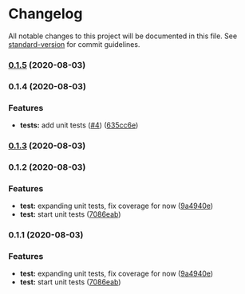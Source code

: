 # Changelog

All notable changes to this project will be documented in this file. See [standard-version](https://github.com/conventional-changelog/standard-version) for commit guidelines.

### [0.1.5](https://github.com/mojaloop/rancher-scaler/compare/v0.1.8-snapshot...v0.1.5) (2020-08-03)

### 0.1.4 (2020-08-03)


### Features

* **tests:** add unit tests ([#4](https://github.com/mojaloop/rancher-scaler/issues/4)) ([635cc6e](https://github.com/mojaloop/rancher-scaler/commit/635cc6e125ac04e7d0e708acdd6b02d90fa14f86))

### [0.1.3](https://github.com/mojaloop/rancher-scaler/compare/v0.1.2...v0.1.3) (2020-08-03)

### 0.1.2 (2020-08-03)


### Features

* **test:** expanding unit tests, fix coverage for now ([9a4940e](https://github.com/mojaloop/rancher-scaler/commit/9a4940ebf09eb180df3d07307dd8d7fa81e50cc6))
* **test:** start unit tests ([7086eab](https://github.com/mojaloop/rancher-scaler/commit/7086eabca54d5dee60b7bb2d3d907ba0751d8094))

### 0.1.1 (2020-08-03)


### Features

* **test:** expanding unit tests, fix coverage for now ([9a4940e](https://github.com/mojaloop/rancher-scaler/commit/9a4940ebf09eb180df3d07307dd8d7fa81e50cc6))
* **test:** start unit tests ([7086eab](https://github.com/mojaloop/rancher-scaler/commit/7086eabca54d5dee60b7bb2d3d907ba0751d8094))
